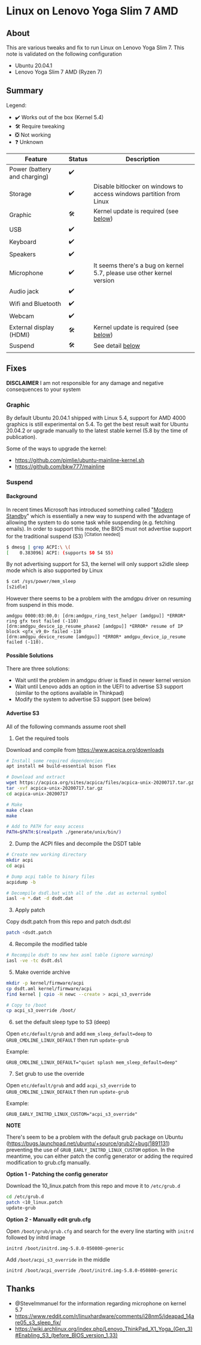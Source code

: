 # Linux on Lenovo Yoga Slim 7 AMD

## About

This are various tweaks and fix to run Linux on Lenovo Yoga Slim 7. This note is validated on the following configuration
- Ubuntu 20.04.1
- Lenovo Yoga Slim 7 AMD (Ryzen 7)

## Summary

Legend:
- :heavy_check_mark: Works out of the box (Kernel 5.4)
- :hammer_and_wrench: Require tweaking
- :negative_squared_cross_mark: Not working
- :question: Unknown

| Feature                      | Status              | Description                                                           |
| ---------------------------- | ------------------- | --------------------------------------------------------------------- |
| Power (battery and charging) | :heavy_check_mark:  |                                                                       |
| Storage                      | :heavy_check_mark:  | Disable bitlocker on windows to access windows partition from Linux   |
| Graphic                      | :hammer_and_wrench: | Kernel update is required (see [below](#Graphic))                     |
| USB                          | :heavy_check_mark:  |                                                                       |
| Keyboard                     | :heavy_check_mark:  |                                                                       |
| Speakers                     | :heavy_check_mark:  |                                                                       |
| Microphone                   | :heavy_check_mark:  | It seems there's a bug on kernel 5.7, please use other kernel version |
| Audio jack                   | :heavy_check_mark:  |                                                                       |
| Wifi and Bluetooth           | :heavy_check_mark:  |                                                                       |
| Webcam                       | :heavy_check_mark:  |                                                                       |
| External display (HDMI)      | :hammer_and_wrench: | Kernel update is required (see [below](#Graphic))                     |
| Suspend                      | :hammer_and_wrench: | See detail [below](#Suspend)                                          |

## Fixes

**DISCLAIMER** I am not responsible for any damage and negative consequences to your system

### Graphic

By default Ubuntu 20.04.1 shipped with Linux 5.4, support for AMD 4000 graphics is still experimental on 5.4. To get the best result wait for Ubuntu 20.04.2 or upgrade manually to the latest stable kernel (5.8 by the time of publication).

Some of the ways to upgrade the kernel:
- https://github.com/pimlie/ubuntu-mainline-kernel.sh
- https://github.com/bkw777/mainline

### Suspend

#### Background

In recent times Microsoft has introduced something called "[Modern Standby](https://docs.microsoft.com/en-us/windows-hardware/design/device-experiences/modern-standby)" which is essentially a new way to suspend with the advantage of allowing the system to do some task while suspending (e.g. fetching emails). In order to support this mode, the BIOS must not advertise support for the traditional suspend (S3) <sup>[Citation needed]</sup> 

```bash
$ dmesg | grep ACPI:\ \(
[    0.383096] ACPI: (supports S0 S4 S5)

```

By not advertising support for S3, the kernel will only support s2idle sleep mode which is also supported by Linux

```bash
$ cat /sys/power/mem_sleep 
[s2idle]
```

However there seems to be a problem with the amdgpu driver on resuming from suspend in this mode.

```
amdgpu 0000:03:00.0: [drm:amdgpu_ring_test_helper [amdgpu]] *ERROR* ring gfx test failed (-110)
[drm:amdgpu_device_ip_resume_phase2 [amdgpu]] *ERROR* resume of IP block <gfx_v9_0> failed -110
[drm:amdgpu_device_resume [amdgpu]] *ERROR* amdgpu_device_ip_resume failed (-110).
```

#### Possible Solutions

There are three solutions:
- Wait until the problem in amdgpu driver is fixed in newer kernel version
- Wait until Lenovo adds an option in the UEFI to advertise S3 support (similar to the options available in Thinkpad)
- Modify the system to advertise S3 support (see below)

#### Advertise S3

All of the following commands assume root shell

1. Get the required tools

Download and compile from https://www.acpica.org/downloads
```bash
# Install some required dependencies
apt install m4 build-essential bison flex

# Download and extract
wget https://acpica.org/sites/acpica/files/acpica-unix-20200717.tar.gz
tar -xvf acpica-unix-20200717.tar.gz
cd acpica-unix-20200717

# Make
make clean
make

# Add to PATH for easy access
PATH=$PATH:$(realpath ./generate/unix/bin/)
```

2. Dump the ACPI files and decompile the DSDT table

```bash
# Create new working directory
mkdir acpi
cd acpi

# Dump acpi table to binary files
acpidump -b

# Decompile dsdl.bat with all of the .dat as external symbol
iasl -e *.dat -d dsdt.dat
```

3. Apply patch

Copy dsdt.patch from this repo and patch dsdt.dsl
```bash
patch <dsdt.patch
```

4. Recompile the modified table

```bash
# Recompile dsdt to new hex asml table (ignore warning)
iasl -ve -tc dsdt.dsl
```

5. Make override archive
```bash
mkdir -p kernel/firmware/acpi
cp dsdt.aml kernel/firmware/acpi
find kernel | cpio -H newc --create > acpi_s3_override

# Copy to /boot
cp acpi_s3_override /boot/
```

6. set the default sleep type to S3 (deep)

Open `etc/default/grub` and add `mem_sleep_default=deep` to `GRUB_CMDLINE_LINUX_DEFAULT` then run `update-grub`

Example:
```
GRUB_CMDLINE_LINUX_DEFAULT="quiet splash mem_sleep_default=deep"
```

7. Set grub to use the override 

Open `etc/default/grub` and add `acpi_s3_override` to `GRUB_CMDLINE_LINUX_DEFAULT` then run `update-grub`

Example:
```
GRUB_EARLY_INITRD_LINUX_CUSTOM="acpi_s3_override"
```

**NOTE**

There's seem to be a problem with the default grub package on Ubuntu (https://bugs.launchpad.net/ubuntu/+source/grub2/+bug/1891131) preventing the use of `GRUB_EARLY_INITRD_LINUX_CUSTOM` option. In the meantime, you can either patch the config generator or adding the required modification to grub.cfg manually. 

**Option 1 - Patching the config generator**

Download the 10_linux.patch from this repo and move it to `/etc/grub.d`
```bash
cd /etc/grub.d
patch <10_linux.patch
update-grub
```

**Option 2 - Manually edit grub.cfg**

Open `/boot/grub/grub.cfg` and search for the every line starting with `initrd` followed by initrd image

```
initrd /boot/initrd.img-5.8.0-050800-generic
```

Add `/boot/acpi_s3_override` in the middle

```
initrd /boot/acpi_override /boot/initrd.img-5.8.0-050800-generic
```


## Thanks
- @SteveImmanuel for the information regarding microphone on kernel 5.7
- https://www.reddit.com/r/linuxhardware/comments/i28nm5/ideapad_14are05_s3_sleep_fix/ 
- https://wiki.archlinux.org/index.php/Lenovo_ThinkPad_X1_Yoga_(Gen_3)#Enabling_S3_(before_BIOS_version_1.33)